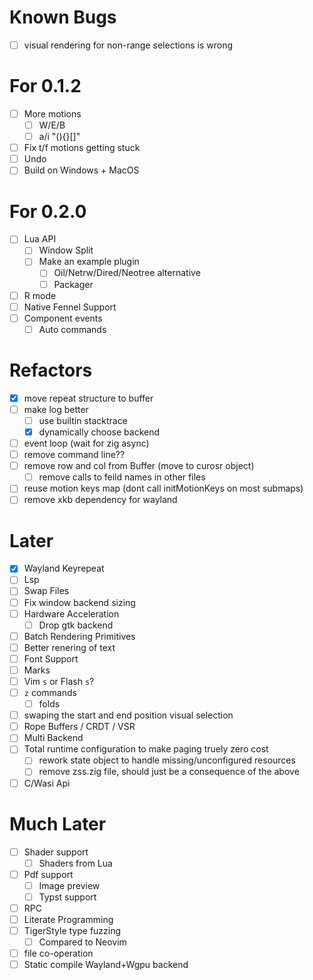 # Known Bugs
- [ ] visual rendering for non-range selections is wrong

# For 0.1.2
- [ ] More motions
  - [ ] W/E/B
  - [ ] a/i "(){}[]"
- [ ] Fix t/f motions getting stuck
- [ ] Undo
- [ ] Build on Windows + MacOS

# For 0.2.0
- [ ] Lua API
  - [ ] Window Split
  - [ ] Make an example plugin
    - [ ] Oil/Netrw/Dired/Neotree alternative
    - [ ] Packager
- [ ] R mode
- [ ] Native Fennel Support
- [ ] Component events
  - [ ] Auto commands

# Refactors
- [x] move repeat structure to buffer
- [ ] make log better 
  - [ ] use builtin stacktrace 
  - [x] dynamically choose backend
- [ ] event loop (wait for zig async)
- [ ] remove command line??
- [ ] remove row and col from Buffer (move to curosr object)
  - [ ] remove calls to feild names in other files
- [ ] reuse motion keys map (dont call initMotionKeys on most submaps)
- [ ] remove xkb dependency for wayland

# Later
- [x] Wayland Keyrepeat
- [ ] Lsp
- [ ] Swap Files
- [ ] Fix window backend sizing
- [ ] Hardware Acceleration
  - [ ] Drop gtk backend
- [ ] Batch Rendering Primitives
- [ ] Better renering of text
- [ ] Font Support
- [ ] Marks
- [ ] Vim `s` or Flash `s`?
- [ ] `z` commands
  - [ ] folds
- [ ] swaping the start and end position visual selection
- [ ] Rope Buffers / CRDT / VSR
- [ ] Multi Backend
- [ ] Total runtime configuration to make paging truely zero cost
  - [ ] rework state object to handle missing/unconfigured resources
  - [ ] remove zss.zig file, should just be a consequence of the above
- [ ] C/Wasi Api

# Much Later
- [ ] Shader support
  - [ ] Shaders from Lua
- [ ] Pdf support
  - [ ] Image preview
  - [ ] Typst support
- [ ] RPC
- [ ] Literate Programming
- [ ] TigerStyle type fuzzing
  - [ ] Compared to Neovim
- [ ] file co-operation
- [ ] Static compile Wayland+Wgpu backend
